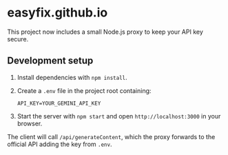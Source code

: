 # easyfix.github.io

This project now includes a small Node.js proxy to keep your API key secure.

## Development setup

1. Install dependencies with `npm install`.
2. Create a `.env` file in the project root containing:
   
   ```
   API_KEY=YOUR_GEMINI_API_KEY
   ```
3. Start the server with `npm start` and open `http://localhost:3000` in your browser.

The client will call `/api/generateContent`, which the proxy forwards to the official API adding the key from `.env`.
